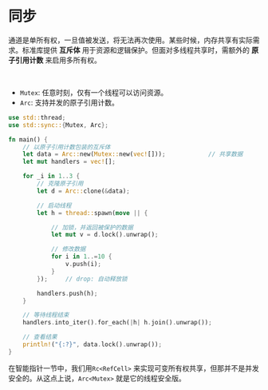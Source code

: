 # 同步

通道是单所有权，一旦值被发送，将无法再次使用。某些时候，内存共享有实际需求。标准库提供 **互斥体** 用于资源和逻辑保护。但面对多线程共享时，需额外的 **原子引用计数** 来启用多所有权。

&nbsp;

* `Mutex`: 任意时刻，仅有一个线程可以访问资源。
* `Arc`: 支持并发的原子引用计数。

```rust
use std::thread;
use std::sync::{Mutex, Arc};

fn main() {
    // 以原子引用计数包装的互斥体
    let data = Arc::new(Mutex::new(vec![]));            // 共享数据
    let mut handlers = vec![];

    for _i in 1..3 {
        // 克隆原子引用
        let d = Arc::clone(&data);

        // 启动线程
        let h = thread::spawn(move || {

            // 加锁，并返回被保护的数据
            let mut v = d.lock().unwrap();

            // 修改数据
            for i in 1..=10 {
                v.push(i);
            }
        });     // drop: 自动释放锁

        handlers.push(h);
    }

    // 等待线程结束
    handlers.into_iter().for_each(|h| h.join().unwrap());

    // 查看结果
    println!("{:?}", data.lock().unwrap());
}
```

在智能指针一节中，我们用`Rc<RefCell>` 来实现可变所有权共享，但那并不是并发安全的。从这点上说，`Arc<Mutex>` 就是它的线程安全版。
